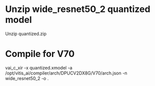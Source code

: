 # Unzip wide_resnet50_2 quantized model
Unzip quantized.zip

# Compile for V70
vai_c_xir 
 -x quantized.xmodel
 -a /opt/vitis_ai/compiler/arch/DPUCV2DX8G/V70/arch.json
 -n wide_resnet50_2
 -o .